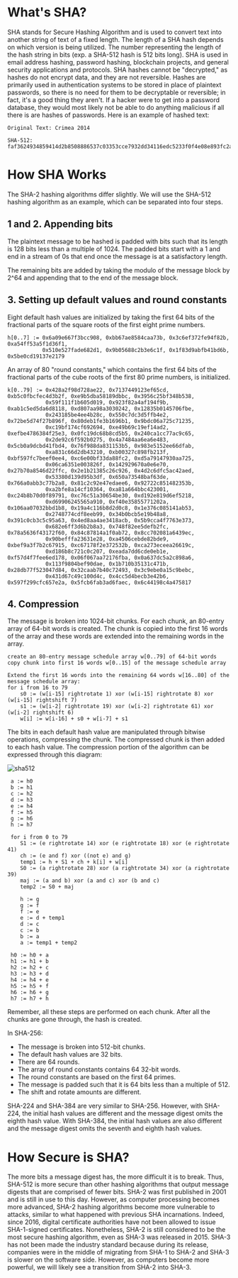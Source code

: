 
# What's SHA?

SHA stands for Secure Hashing Algorithm and is used to convert text into another string of text of a fixed length. The length of a SHA hash depends on which version is being utilized. The number representing the length of the hash string in bits (exp. a SHA-512 hash is 512 bits long). SHA is used in email address hashing, password hashing, blockchain projects, and general security applications and protocols. SHA hashes cannot be "decrypted," as hashes do not encrypt data, and they are not reversible. Hashes are primarily used in authentication systems to be stored in place of plaintext passwords, so there is no need for them to be decryptable or reversible; in fact, it's a good thing they aren't. If a hacker were to get into a password database, they would most likely not be able to do anything malicious if all there is are hashes of passwords. Here is an example of hashed text:

    Original Text: Crimea 2014
  
    SHA-512: faf3624934859414d2b8508886537c03353cce7932dd34116edc5233f0f4e08e893fc2a0a74236733a4139f1362301c4fc48bd6d6f5346af577e1f0cda1c1e3e

# How SHA Works

The SHA-2 hashing algorithms differ slightly. We will use the SHA-512 hashing algorithm as an example, which can be separated into four steps.

## 1 and 2. Appending bits

The plaintext message to be hashed is padded with bits such that its length
is 128 bits less than a multiple of 1024. The padded bits start with a 1 and 
end in a stream of 0s that end once the message is at a satisfactory length.

The remaining bits are added by taking the modulo of the message block by 2^64
and appending that to the end of the message block.

## 3. Setting up default values and round constants

Eight default hash values are initialized by taking the first 64
bits of the fractional parts of the square roots of the first eight prime
numbers.

    h[0..7] := 0x6a09e667f3bcc908, 0xbb67ae8584caa73b, 0x3c6ef372fe94f82b, 0xa54ff53a5f1d36f1, 
               0x510e527fade682d1, 0x9b05688c2b3e6c1f, 0x1f83d9abfb41bd6b, 0x5be0cd19137e2179


An array of 80 "round constants," which contains the first 64 bits of
the fractional parts of the cube roots of the first 80 prime
numbers, is initialized.

    k[0..79] := 0x428a2f98d728ae22, 0x7137449123ef65cd, 0xb5c0fbcfec4d3b2f, 0xe9b5dba58189dbbc, 0x3956c25bf348b538, 
                0x59f111f1b605d019, 0x923f82a4af194f9b, 0xab1c5ed5da6d8118, 0xd807aa98a3030242, 0x12835b0145706fbe, 
                0x243185be4ee4b28c, 0x550c7dc3d5ffb4e2, 0x72be5d74f27b896f, 0x80deb1fe3b1696b1, 0x9bdc06a725c71235, 
                0xc19bf174cf692694, 0xe49b69c19ef14ad2, 0xefbe4786384f25e3, 0x0fc19dc68b8cd5b5, 0x240ca1cc77ac9c65, 
                0x2de92c6f592b0275, 0x4a7484aa6ea6e483, 0x5cb0a9dcbd41fbd4, 0x76f988da831153b5, 0x983e5152ee66dfab, 
                0xa831c66d2db43210, 0xb00327c898fb213f, 0xbf597fc7beef0ee4, 0xc6e00bf33da88fc2, 0xd5a79147930aa725, 
                0x06ca6351e003826f, 0x142929670a0e6e70, 0x27b70a8546d22ffc, 0x2e1b21385c26c926, 0x4d2c6dfc5ac42aed, 
                0x53380d139d95b3df, 0x650a73548baf63de, 0x766a0abb3c77b2a8, 0x81c2c92e47edaee6, 0x92722c851482353b, 
                0xa2bfe8a14cf10364, 0xa81a664bbc423001, 0xc24b8b70d0f89791, 0xc76c51a30654be30, 0xd192e819d6ef5218, 
                0xd69906245565a910, 0xf40e35855771202a, 0x106aa07032bbd1b8, 0x19a4c116b8d2d0c8, 0x1e376c085141ab53, 
                0x2748774cdf8eeb99, 0x34b0bcb5e19b48a8, 0x391c0cb3c5c95a63, 0x4ed8aa4ae3418acb, 0x5b9cca4f7763e373, 
                0x682e6ff3d6b2b8a3, 0x748f82ee5defb2fc, 0x78a5636f43172f60, 0x84c87814a1f0ab72, 0x8cc702081a6439ec, 
                0x90befffa23631e28, 0xa4506cebde82bde9, 0xbef9a3f7b2c67915, 0xc67178f2e372532b, 0xca273eceea26619c, 
                0xd186b8c721c0c207, 0xeada7dd6cde0eb1e, 0xf57d4f7fee6ed178, 0x06f067aa72176fba, 0x0a637dc5a2c898a6, 
                0x113f9804bef90dae, 0x1b710b35131c471b, 0x28db77f523047d84, 0x32caab7b40c72493, 0x3c9ebe0a15c9bebc, 
                0x431d67c49c100d4c, 0x4cc5d4becb3e42b6, 0x597f299cfc657e2a, 0x5fcb6fab3ad6faec, 0x6c44198c4a475817


## 4. Compression

The message is broken into 1024-bit chunks. For each chunk, an 80-entry array
of 64-bit words is created. The chunk is copied into the first 16 words of the
array and these words are extended into the remaining words in the array.

    create an 80-entry message schedule array w[0..79] of 64-bit words
    copy chunk into first 16 words w[0..15] of the message schedule array
    
    Extend the first 16 words into the remaining 64 words w[16..80] of the message schedule array:
    for i from 16 to 79
        s0 := (w[i-15] rightrotate 1) xor (w[i-15] rightrotate 8) xor (w[i-15] rightshift 7)
        s1 := (w[i-2] rightrotate 19) xor (w[i-2] rightrotate 61) xor (w[i-2] rightshift 6)
        w[i] := w[i-16] + s0 + w[i-7] + s1
        
The bits in each default hash value are manipulated through bitwise operations, compressing the chunk. The compressed chunk
is then added to each hash value. The compression portion of the algorithm can be expressed through this diagram:

![sha512](https://user-images.githubusercontent.com/90664097/171306658-59844bd2-55c8-4c1a-87eb-170cfc26708e.png)

     a := h0
     b := h1
     c := h2
     d := h3
     e := h4
     f := h5
     g := h6
     h := h7
     
     for i from 0 to 79
        S1 := (e rightrotate 14) xor (e rightrotate 18) xor (e rightrotate 41)
        ch := (e and f) xor ((not e) and g)
        temp1 := h + S1 + ch + k[i] + w[i]
        S0 := (a rightrotate 28) xor (a rightrotate 34) xor (a rightrotate 39)
        maj := (a and b) xor (a and c) xor (b and c)
        temp2 := S0 + maj
 
        h := g
        g := f
        f := e
        e := d + temp1
        d := c
        c := b
        b := a
        a := temp1 + temp2
        
     h0 := h0 + a
     h1 := h1 + b
     h2 := h2 + c
     h3 := h3 + d
     h4 := h4 + e
     h5 := h5 + f
     h6 := h6 + g
     h7 := h7 + h
   
Remember, all these steps are performed on each chunk. After all the chunks are gone through, the hash is created.

In SHA-256:
* The message is broken into 512-bit chunks.
* The default hash values are 32 bits.
* There are 64 rounds.
* The array of round constants contains 64 32-bit words.
* The round constants are based on the first 64 primes.
* The message is padded such that it is 64 bits less than a multiple of 512.
* The shift and rotate amounts are different.

SHA-224 and SHA-384 are very similar to SHA-256. However, with SHA-224, the initial hash values are different and the message digest omits the eighth hash value. With SHA-384, the initial hash values are also different and the message digest omits the seventh and eighth hash values.

# How Secure is SHA?

The more bits a message digest has, the more difficult it is to break. Thus, SHA-512 is more secure than other hashing algorithms that output message digests that are comprised of fewer bits. SHA-2 was first published in 2001 and is still in use to this day. However, as computer processing becomes more advanced, SHA-2 hashing algorithms become more vulnerable to attacks, similar to what happened with previous SHA incarnations. Indeed, since 2016, digital certificate authorities have not been allowed to issue SHA-1-signed certificates. Nonetheless, SHA-2 is still considered to be the most secure hashing algorithm, even as SHA-3 was released in 2015. SHA-3 has not been made the industry standard because during its release, companies were in the middle of migrating from SHA-1 to SHA-2 and SHA-3 is slower on the software side. However, as computers become more powerful, we will likely see a transition from SHA-2 into SHA-3.
